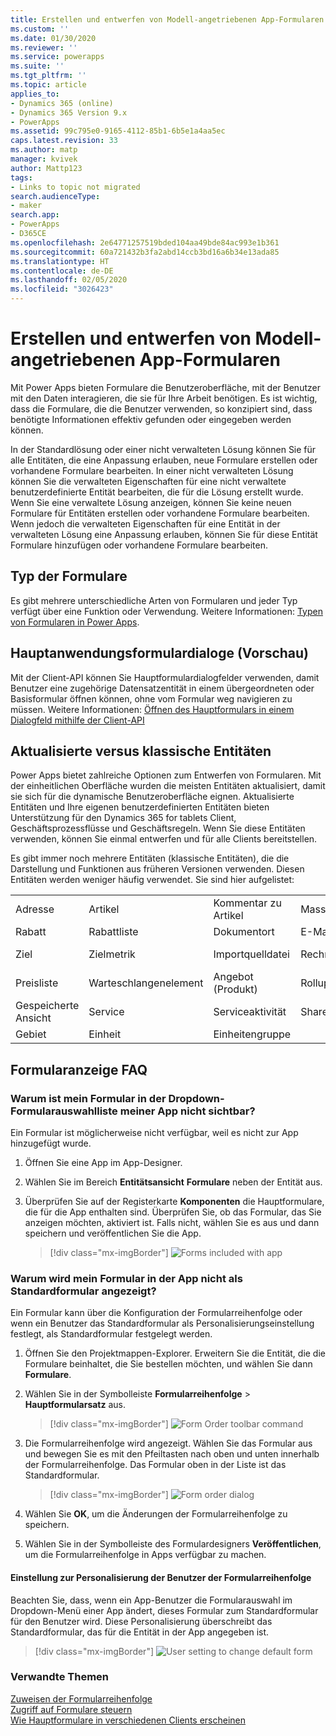 ```yaml
---
title: Erstellen und entwerfen von Modell-angetriebenen App-Formularen | MicrosoftDocs
ms.custom: ''
ms.date: 01/30/2020
ms.reviewer: ''
ms.service: powerapps
ms.suite: ''
ms.tgt_pltfrm: ''
ms.topic: article
applies_to:
- Dynamics 365 (online)
- Dynamics 365 Version 9.x
- PowerApps
ms.assetid: 99c795e0-9165-4112-85b1-6b5e1a4aa5ec
caps.latest.revision: 33
ms.author: matp
manager: kvivek
author: Mattp123
tags:
- Links to topic not migrated
search.audienceType:
- maker
search.app:
- PowerApps
- D365CE
ms.openlocfilehash: 2e64771257519bded104aa49bde84ac993e1b361
ms.sourcegitcommit: 60a721432b3fa2abd14ccb3bd16a6b34e13ada85
ms.translationtype: HT
ms.contentlocale: de-DE
ms.lasthandoff: 02/05/2020
ms.locfileid: "3026423"
---
```

# <a name="create-and-design-model-driven-app-forms"></a>Erstellen und entwerfen von Modell-angetriebenen App-Formularen 

Mit Power Apps bieten Formulare die Benutzeroberfläche, mit der Benutzer mit den Daten interagieren, die sie für Ihre Arbeit benötigen. Es ist wichtig, dass die Formulare, die die Benutzer verwenden, so konzipiert sind, dass benötigte Informationen effektiv gefunden oder eingegeben werden können. 

In der Standardlösung oder einer nicht verwalteten Lösung können Sie für alle Entitäten, die eine Anpassung erlauben, neue Formulare erstellen oder vorhandene Formulare bearbeiten. In einer nicht verwalteten Lösung können Sie die verwalteten Eigenschaften für eine nicht verwaltete benutzerdefinierte Entität bearbeiten, die für die Lösung erstellt wurde.
Wenn Sie eine verwaltete Lösung anzeigen, können Sie keine neuen Formulare für Entitäten erstellen oder vorhandene Formulare bearbeiten. Wenn jedoch die verwalteten Eigenschaften für eine Entität in der verwalteten Lösung eine Anpassung erlauben, können Sie für diese Entität Formulare hinzufügen oder vorhandene Formulare bearbeiten. 
  

<a name="BKMK_TypesOfForms"></a> 
## <a name="type-of-forms"></a>Typ der Formulare
Es gibt mehrere unterschiedliche Arten von Formularen und jeder Typ verfügt über eine Funktion oder Verwendung. Weitere Informationen: [Typen von Formularen in Power Apps](types-forms.md).  

## <a name="main-form-dialogs-preview"></a>Hauptanwendungsformulardialoge (Vorschau)
Mit der Client-API können Sie Hauptformulardialogfelder verwenden, damit Benutzer eine zugehörige Datensatzentität in einem übergeordneten oder Basisformular öffnen können, ohne vom Formular weg navigieren zu müssen. Weitere Informationen: [Öffnen des Hauptformulars in einem Dialogfeld mithilfe der Client-API](../../developer/model-driven-apps/customize-entity-forms.md#open-main-form-in-a-dialog-using-client-api) 
  
<a name="BKMK_FormDifferencesByEntity"></a>   
## <a name="updated-versus-classic-entities"></a>Aktualisierte versus klassische Entitäten  
Power Apps bietet zahlreiche Optionen zum Entwerfen von Formularen. Mit der einheitlichen Oberfläche wurden die meisten Entitäten aktualisiert, damit sie sich für die dynamische Benutzeroberfläche eignen. Aktualisierte Entitäten und Ihre eigenen benutzerdefinierten Entitäten bieten Unterstützung für den Dynamics 365 for tablets Client, Geschäftsprozessflüsse und Geschäftsregeln. Wenn Sie diese Entitäten verwenden, können Sie einmal entwerfen und für alle Clients bereitstellen.  
  
Es gibt immer noch mehrere Entitäten (klassische Entitäten), die die Darstellung und Funktionen aus früheren Versionen verwenden. Diesen Entitäten werden weniger häufig verwendet. Sie sind hier aufgelistet:  
  
||||||  
|-|-|-|-|-|  
|Adresse|Artikel|Kommentar zu Artikel|Massenlöschungsvorgang|Verbindung|  
|Rabatt|Rabattliste|Dokumentort|E-Mail-Anlage|Folgen|  
|Ziel|Zielmetrik|Importquelldatei|Rechnung (Produkt)|Auftrag (Produkt)|  
|Preisliste|Warteschlangenelement|Angebot (Produkt)|Rollupfeld|Rollupabfrage|  
|Gespeicherte Ansicht|Service|Serviceaktivität|SharePoint-Website|Standort|  
|Gebiet|Einheit|Einheitengruppe|||  

  
## <a name="form-display-faq"></a>Formularanzeige FAQ

### <a name="why-is-my-form-not-visible-in-the-form-selector-drop-down-in-my-app"></a>Warum ist mein Formular in der Dropdown-Formularauswahlliste meiner App nicht sichtbar?
Ein Formular ist möglicherweise nicht verfügbar, weil es nicht zur App hinzugefügt wurde.
1. Öffnen Sie eine App im App-Designer.
2. Wählen Sie im Bereich **Entitätsansicht** **Formulare** neben der Entität aus.
3. Überprüfen Sie auf der Registerkarte **Komponenten** die Hauptformulare, die für die App enthalten sind. Überprüfen Sie, ob das Formular, das Sie anzeigen möchten, aktiviert ist. Falls nicht, wählen Sie es aus und dann speichern und veröffentlichen Sie die App.

   > [!div class="mx-imgBorder"] 
   > ![](media/forms-included-in-app.png "Forms included with app")
   
### <a name="why-isnt-my-form-displayed-as-the-default-form-in-the-app"></a>Warum wird mein Formular in der App nicht als Standardformular angezeigt?
Ein Formular kann über die Konfiguration der Formularreihenfolge oder wenn ein Benutzer das Standardformular als Personalisierungseinstellung festlegt, als Standardformular festgelegt werden.
1. Öffnen Sie den Projektmappen-Explorer. Erweitern Sie die Entität, die die Formulare beinhaltet, die Sie bestellen möchten, und wählen Sie dann **Formulare**.
2. Wählen Sie in der Symbolleiste **Formularreihenfolge** > **Hauptformularsatz** aus. 

   > [!div class="mx-imgBorder"] 
   > ![](media/form-order-toolbar.png "Form Order toolbar command")
   
3. Die Formularreihenfolge wird angezeigt. Wählen Sie das Formular aus und bewegen Sie es mit den Pfeiltasten nach oben und unten innerhalb der Formularreihenfolge. Das Formular oben in der Liste ist das Standardformular. 

   > [!div class="mx-imgBorder"] 
   > ![](media/form-order-dialog.png "Form order dialog")
   
4. Wählen Sie **OK**, um die Änderungen der Formularreihenfolge zu speichern.
5. Wählen Sie in der Symbolleiste des Formulardesigners **Veröffentlichen**, um die Formularreihenfolge in Apps verfügbar zu machen.
 
#### <a name="form-order-user-personalization-setting"></a>Einstellung zur Personalisierung der Benutzer der Formularreihenfolge
Beachten Sie, dass, wenn ein App-Benutzer die Formularauswahl im Dropdown-Menü einer App ändert, dieses Formular zum Standardformular für den Benutzer wird. Diese Personalisierung überschreibt das Standardformular, das für die Entität in der App angegeben ist.

   > [!div class="mx-imgBorder"] 
   > ![](media/change-form-user-setting.png "User setting to change default form")
   
### <a name="related-topics"></a>Verwandte Themen  
    
[Zuweisen der Formularreihenfolge](assign-form-order.md) <br />
[Zugriff auf Formulare steuern](control-access-forms.md) <br />
[Wie Hauptformulare in verschiedenen Clients erscheinen](main-form-presentations.md) <br />
